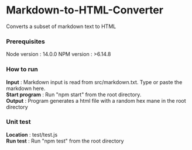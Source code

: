 # Markdown-to-HTML-Converter
Converts a subset of markdown text to HTML

### Prerequisites
Node version : 14.0.0
NPM version : >6.14.8


### How to run
**Input** : Markdown input is read from src/markdown.txt. Type or paste the markdown here.  
**Start program** : Run "npm start" from the root directory.  
**Output** : Program generates a html file with a random hex mane in the root directory  

### Unit test
**Location** : test/test.js  
**Run test** : Run "npm test" from the root directory  
